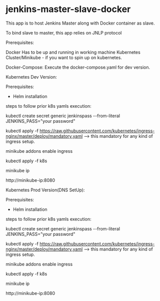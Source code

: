 # jenkins-master-slave-docker

This app is to host Jenkins Master along with Docker container as slave.

To bind slave to master, this app relies on JNLP protocol

Prerequisites:

Docker Has to be up and running in working machine
Kubernetes Cluster/Minikube - if you want to spin up on kubernetes.


Docker-Compose:
Execute the docker-compose.yaml for dev version. 


Kubernetes Dev Version:

Prerequisites: 

- Helm installation

steps to follow prior k8s yamls execution:

kubectl create secret generic jenkinspass --from-literal JENKINS_PASS="your password"

kubectl apply -f https://raw.githubusercontent.com/kubernetes/ingress-nginx/master/deploy/mandatory.yaml  —> this mandatory for any kind of ingress setup.

minikube addons enable ingress

kubectl apply -f k8s

minikube ip

http://minikube-ip:8080


Kubernetes Prod Version(DNS SetUp):

Prerequisites: 

- Helm installation

steps to follow prior k8s yamls execution:

kubectl create secret generic jenkinspass --from-literal JENKINS_PASS="your password"

kubectl apply -f https://raw.githubusercontent.com/kubernetes/ingress-nginx/master/deploy/mandatory.yaml  —> this mandatory for any kind of ingress setup.

minikube addons enable ingress

kubectl apply -f k8s

minikube ip

http://minikube-ip:8080


